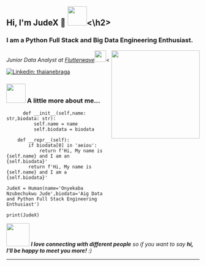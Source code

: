 <h2> Hi, I'm JudeX 👋 <img src="https://media.giphy.com/media/mGcNjsfWAjY5AEZNw6/giphy.gif" width="50"><\h2>
<h3> I am a Python Full Stack and Big Data Engineering Enthusiast. </h2>
<img align='right' src="https://media.giphy.com/media/ieyl9zmCjO4b4t6qoY/giphy.gif" width="230">
<p><em>Junior Data Analyst at <a href="https://flutterwave.com">Flutterwave</a><img src="https://media.giphy.com/media/fYSnHlufseco8Fh93Z/giphy.gif" width="30"><
</em></p>

[![Linkedin: thaianebraga](https://img.shields.io/badge/-judex-blue?style=flat-square&logo=Linkedin&logoColor=white&link=https://www.linkedin.com/in/nzubechukwu-onyekaba/)](https://www.linkedin.com/in/nzubechukwu-onyekaba/)


### <img src="https://media.giphy.com/media/VgCDAzcKvsR6OM0uWg/giphy.gif" width="50"> A little more about me...  

```class Human:
      def __init__(self,name: str,biodata: str):
          self.name = name
          self.biodata = biodata

    def __repr__(self):
        if biodata[0] in 'aeiou':
            return f'Hi, My name is {self.name} and I am an {self.biodata}'
        return f'Hi, My name is {self.name} and I am a {self.biodata}'

JudeX = Human(name='Onyekaba Nzubechukwu Jude',biodata='Aig Data and Python Full Stack Engineering Enthusiast')

print(JudeX)
```

<img src="https://media.giphy.com/media/LnQjpWaON8nhr21vNW/giphy.gif" width="60"> <em><b>I love connecting with different people</b> so if you want to say <b>hi, I'll be happy to meet you more!</b> :)</em>

---
